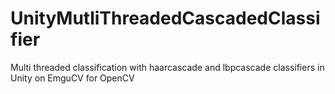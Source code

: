 # UnityMutliThreadedCascadedClassifier
Multi threaded classification with haarcascade and lbpcascade classifiers in Unity on EmguCV for OpenCV
